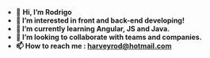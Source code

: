 - 👋 <strong> Hi, I’m Rodrigo <strong>
- 👀 I’m interested in front and back-end developing!
- 🌱 I’m currently learning Angular, JS and Java.
- 💞️ I’m looking to collaborate with teams and companies.
- 📫 How to reach me : harveyrod@hotmail.com



<!---
harveyrod/harveyrod is a ✨ special ✨ repository because its `README.md` (this file) appears on your GitHub profile.
You can click the Preview link to take a look at your changes.
--->
